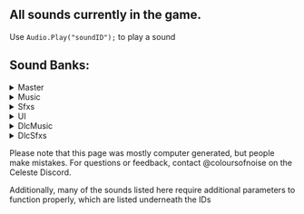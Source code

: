 ## All sounds currently in the game.
Use `Audio.Play("soundID");` to play a sound

## Sound Banks:
<details>
<summary>Master</summary>
<pre>
event:/game/04_cliffside/whiteblock_fallthru
event:/ui/world_map/whoosh/1000ms_back
event:/ui/world_map/whoosh/1000ms_forward
event:/ui/world_map/whoosh/400ms_back
event:/ui/world_map/whoosh/400ms_forward
event:/ui/world_map/whoosh/600ms_back
event:/ui/world_map/whoosh/600ms_forward
event:/ui/world_map/whoosh/700ms_back
event:/ui/world_map/whoosh/700ms_forward
event:/ui/world_map/whoosh/900ms_back
event:/ui/world_map/whoosh/900ms_forward
snapshot:/assist_game_speed/assist_speed_50
snapshot:/assist_game_speed/assist_speed_60
snapshot:/assist_game_speed/assist_speed_70
snapshot:/assist_game_speed/assist_speed_80
snapshot:/assist_game_speed/assist_speed_90
snapshot:/berry_cooperation/1000s_down
snapshot:/berry_cooperation/2000s_down
snapshot:/berry_cooperation/3000s_down
snapshot:/berry_cooperation/4000s_down
snapshot:/berry_cooperation/5000s_down
snapshot:/boss_pitch_sfx
snapshot:/char_granny_laughs_down
snapshot:/dialogue_in_progress
snapshot:/env_allamb_down
snapshot:/env_worldmap_down
snapshot:/game_00_prologue_amb_down
snapshot:/game_00_prologue_amb_off
snapshot:/game_00_verb
snapshot:/game_01_birdbros_finish
snapshot:/game_02_dreammemorial_fade
snapshot:/game_03_clutterswitch_moment
snapshot:/game_03_oshirofreakout
snapshot:/game_03_pico8room
snapshot:/game_04_gondolafeather_main
snapshot:/game_04_gondolafeather_verb
snapshot:/game_05_eyedeath
snapshot:/game_05_eyedistance
snapshot:/game_05_mus_pulse_controller
snapshot:/game_05_torch_arp
snapshot:/game_10_BIR_music_part01
snapshot:/game_10_BIR_music_part02
snapshot:/game_10_BIR_sfx
snapshot:/game_10_BIRd_wings_silenced
snapshot:/game_10_amb_voidspiral_active
snapshot:/game_10_cafe_computer_active
snapshot:/game_10_final_boost
snapshot:/game_10_glitch_active
snapshot:/game_10_golden_room_flavour
snapshot:/game_10_goldenroom_death_fix
snapshot:/game_10_granny_clouds_dialogue
snapshot:/game_10_in_space
snapshot:/game_10_inside_cafe
snapshot:/game_10_kevinpc_sendcontrol
snapshot:/game_10_kevinpc_verbtransition
snapshot:/game_gen_crystalheart
snapshot:/game_gen_large_berry_get
snapshot:/mus_cassette_amb_down
snapshot:/mus_lvl1_verbtransition
snapshot:/music_all_mute
snapshot:/music_mains_mute
snapshot:/music_reflection_secret
snapshot:/music_secretrevealed
snapshot:/pause_menu
snapshot:/underwater
snapshot:/variant_speed/variant_speed_120
snapshot:/variant_speed/variant_speed_140
snapshot:/variant_speed/variant_speed_160
</pre>
</details>
<details>
<summary>Music</summary>
<pre>
event:/music/cassette/01_forsaken_city
   fade min:0 max:1 default:1 GAME_CONTROLLED
   sixteenth_note min:1 max:257 default:1 GAME_CONTROLLED
   ahdsr_controller min:0 max:1 default:0 GAME_CONTROLLED
event:/music/cassette/02_old_site
   sixteenth_note min:1 max:257 default:1 GAME_CONTROLLED
   fade min:0 max:1 default:1 GAME_CONTROLLED
   ahdsr_controller min:0 max:1 default:0 GAME_CONTROLLED
event:/music/cassette/03_resort
   sixteenth_note min:1 max:257 default:1 GAME_CONTROLLED
   fade min:0 max:1 default:1 GAME_CONTROLLED
   ahdsr_controller min:0 max:1 default:0 GAME_CONTROLLED
event:/music/cassette/04_cliffside
   sixteenth_note min:1 max:257 default:1 GAME_CONTROLLED
   fade min:0 max:1 default:1 GAME_CONTROLLED
   ahdsr_controller min:0 max:1 default:0 GAME_CONTROLLED
event:/music/cassette/05_mirror_temple
   fade min:0 max:1 default:1 GAME_CONTROLLED
   sixteenth_note min:1 max:257 default:1 GAME_CONTROLLED
   ahdsr_controller min:0 max:1 default:0 GAME_CONTROLLED
event:/music/cassette/06_reflection
   sixteenth_note min:1 max:257 default:1 GAME_CONTROLLED
   fade min:0 max:1 default:1 GAME_CONTROLLED
   ahdsr_controller min:0 max:1 default:0 GAME_CONTROLLED
event:/music/cassette/07_summit
   fade min:0 max:1 default:1 GAME_CONTROLLED
   sixteenth_note min:1 max:257 default:1 GAME_CONTROLLED
   ahdsr_controller min:0 max:1 default:0 GAME_CONTROLLED
event:/music/cassette/09_core
   ahdsr_controller min:0 max:1 default:0 GAME_CONTROLLED
   sixteenth_note min:1 max:257 default:1 GAME_CONTROLLED
   fade min:0 max:1 default:1 GAME_CONTROLLED
event:/music/lvl0/bridge
   fade min:0 max:1 default:1 GAME_CONTROLLED
event:/music/lvl0/intro
   fade min:0 max:1 default:1 GAME_CONTROLLED
event:/music/lvl0/title_ping
   fade min:0 max:1 default:1 GAME_CONTROLLED
event:/music/lvl1/main
   layer2 min:0 max:1 default:1 GAME_CONTROLLED
   layer3 min:0 max:1 default:1 GAME_CONTROLLED
   end min:0 max:1 default:0 GAME_CONTROLLED
   fade min:0 max:1 default:1 GAME_CONTROLLED
   layer1 min:0 max:1 default:1 GAME_CONTROLLED
event:/music/lvl1/theo
   fade min:0 max:1 default:1 GAME_CONTROLLED
event:/music/lvl2/awake
   fade min:0 max:1 default:1 GAME_CONTROLLED
event:/music/lvl2/beginning
   fade min:0 max:1 default:1 GAME_CONTROLLED
event:/music/lvl2/chase
   escape min:0 max:1 default:0 GAME_CONTROLLED
   fade min:0 max:1 default:1 GAME_CONTROLLED
event:/music/lvl2/dreamblock_sting_pt1
   fade min:0 max:1 default:1 GAME_CONTROLLED
event:/music/lvl2/dreamblock_sting_pt2
   fade min:0 max:1 default:1 GAME_CONTROLLED
event:/music/lvl2/evil_madeline
   fade min:0 max:1 default:1 GAME_CONTROLLED
event:/music/lvl2/mirror
   fade min:0 max:1 default:1 GAME_CONTROLLED
event:/music/lvl2/phone_end
   fade min:0 max:1 default:1 GAME_CONTROLLED
event:/music/lvl2/phone_loop
   fade min:0 max:1 default:1 GAME_CONTROLLED
event:/music/lvl3/clean
   progress min:0 max:4 default:1 GAME_CONTROLLED
   escape min:0 max:1 default:0 GAME_CONTROLLED
   fade min:0 max:1 default:1 GAME_CONTROLLED
event:/music/lvl3/explore
   progress min:1 max:3 default:1 GAME_CONTROLLED
   layer2 min:0 max:1 default:0 GAME_CONTROLLED
   fade min:0 max:1 default:1 GAME_CONTROLLED
   layer1 min:0 max:1 default:0 GAME_CONTROLLED
event:/music/lvl3/intro
   fade min:0 max:1 default:1 GAME_CONTROLLED
event:/music/lvl3/oshiro_chase
   fade min:0 max:1 default:1 GAME_CONTROLLED
event:/music/lvl3/oshiro_theme
   fade min:0 max:1 default:1 GAME_CONTROLLED
event:/music/lvl4/heavy_winds
   fade min:0 max:1 default:1 GAME_CONTROLLED
event:/music/lvl4/main
   fade min:0 max:1 default:1 GAME_CONTROLLED
   layer3 min:0 max:1 default:0 GAME_CONTROLLED
   layer1 min:0 max:1 default:0 GAME_CONTROLLED
   layer2 min:0 max:1 default:0 GAME_CONTROLLED
event:/music/lvl4/minigame
   fade min:0 max:1 default:1 GAME_CONTROLLED
   gondola_idle min:0 max:1 default:0 GAME_CONTROLLED
   calm min:0 max:1 default:1 GAME_CONTROLLED
event:/music/lvl5/middle_temple
   layer3 min:0 max:1 default:0 GAME_CONTROLLED
   fade min:0 max:1 default:1 GAME_CONTROLLED
   layer4 min:0 max:1 default:0 GAME_CONTROLLED
event:/music/lvl5/mirror
   layer3 min:0 max:1 default:0 GAME_CONTROLLED
   layer1 min:0 max:1 default:1 GAME_CONTROLLED
   eye_distance min:0 max:1 default:1 GAME_CONTROLLED
   layer6 min:0 max:1 default:0 GAME_CONTROLLED
   layer5 min:0 max:1 default:0 GAME_CONTROLLED
   layer2 min:0 max:1 default:0 GAME_CONTROLLED
   layer4 min:0 max:1 default:0 GAME_CONTROLLED
   fade min:0 max:1 default:1 GAME_CONTROLLED
event:/music/lvl5/mirror_cutscene
   fade min:0 max:1 default:1 GAME_CONTROLLED
event:/music/lvl5/normal
   fade min:0 max:1 default:1 GAME_CONTROLLED
   layer2 min:0 max:1 default:0 GAME_CONTROLLED
   layer1 min:0 max:1 default:1 GAME_CONTROLLED
event:/music/lvl6/badeline_acoustic
   fade min:0 max:1 default:1 GAME_CONTROLLED
   levelup min:0 max:2 default:0 GAME_CONTROLLED
event:/music/lvl6/badeline_fight
   boss_pitch min:0 max:1 default:0 GAME_CONTROLLED
   fade min:0 max:1 default:1 GAME_CONTROLLED
event:/music/lvl6/badeline_glitch
   fade min:0 max:1 default:1 GAME_CONTROLLED
   boss_pitch min:0 max:1 default:0 GAME_CONTROLLED
event:/music/lvl6/madeline_and_theo
   fade min:0 max:1 default:1 GAME_CONTROLLED
event:/music/lvl6/main
   fade min:0 max:1 default:1 GAME_CONTROLLED
   layer3 min:0 max:1 default:0 GAME_CONTROLLED
   layer1 min:0 max:1 default:1 GAME_CONTROLLED
   layer2 min:0 max:1 default:0 GAME_CONTROLLED
event:/music/lvl6/secret_room
   fade min:0 max:1 default:1 GAME_CONTROLLED
event:/music/lvl6/starjump
   fade min:0 max:1 default:1 GAME_CONTROLLED
   layer3 min:0 max:1 default:0 GAME_CONTROLLED
   layer2 min:0 max:1 default:0 GAME_CONTROLLED
   layer1 min:0 max:1 default:1 GAME_CONTROLLED
event:/music/lvl6/the_fall
   fade min:0 max:1 default:1 GAME_CONTROLLED
event:/music/lvl7/final_ascent
   escape min:0 max:1 default:0 GAME_CONTROLLED
   fade min:0 max:1 default:1 GAME_CONTROLLED
event:/music/lvl7/main
   progress min:0 max:7 default:0 GAME_CONTROLLED
   fade min:0 max:1 default:1 GAME_CONTROLLED
event:/music/lvl8/main
   fade min:0 max:1 default:1 GAME_CONTROLLED
event:/music/lvl9/main
   layer2 min:0 max:1 default:0 GAME_CONTROLLED
   fade min:0 max:1 default:1 GAME_CONTROLLED
   progress min:0 max:4 default:0 GAME_CONTROLLED
   layer1 min:0 max:1 default:0 GAME_CONTROLLED
event:/music/menu/complete_area
   fade min:0 max:1 default:1 GAME_CONTROLLED
   end min:0 max:1 default:0 GAME_CONTROLLED
event:/music/menu/complete_bside
   end min:0 max:1 default:0 GAME_CONTROLLED
   fade min:0 max:1 default:1 GAME_CONTROLLED
event:/music/menu/complete_summit
   end min:0 max:1 default:0 GAME_CONTROLLED
   fade min:0 max:1 default:1 GAME_CONTROLLED
event:/music/menu/credits
   fade min:0 max:1 default:1 GAME_CONTROLLED
   ahdsr_controller min:0 max:1 default:0 GAME_CONTROLLED
event:/music/menu/level_select
   fade min:0 max:1 default:1 GAME_CONTROLLED
   moon min:0 max:1 default:0 GAME_CONTROLLED
event:/music/remix/01_forsaken_city
   fade min:0 max:1 default:1 GAME_CONTROLLED
event:/music/remix/02_old_site
   fade min:0 max:1 default:1 GAME_CONTROLLED
event:/music/remix/03_resort
   fade min:0 max:1 default:1 GAME_CONTROLLED
event:/music/remix/04_cliffside
   fade min:0 max:1 default:1 GAME_CONTROLLED
event:/music/remix/05_mirror_temple
   fade min:0 max:1 default:1 GAME_CONTROLLED
event:/music/remix/06_reflection
   fade min:0 max:1 default:1 GAME_CONTROLLED
event:/music/remix/07_summit
   fade min:0 max:1 default:1 GAME_CONTROLLED
   escape min:0 max:1 default:0 GAME_CONTROLLED
event:/music/remix/09_core
   fade min:0 max:1 default:1 GAME_CONTROLLED
event:/new_content/music/lvl10/cinematic/end_intro
   fade min:0 max:1 default:1 GAME_CONTROLLED
snapshot:/boss_pitch_sfx
snapshot:/env_allamb_down
snapshot:/env_worldmap_down
snapshot:/game_00_prologue_amb_down
snapshot:/game_00_prologue_amb_off
snapshot:/game_04_gondolafeather_main
snapshot:/game_04_gondolafeather_verb
snapshot:/game_05_eyedistance
snapshot:/mus_cassette_amb_down
snapshot:/mus_lvl1_verbtransition
</pre>
</details>
<details>
<summary>Sfxs</summary>
<pre>
event:/char/badeline/appear
event:/char/badeline/booster_begin
event:/char/badeline/booster_final
event:/char/badeline/booster_reappear
event:/char/badeline/booster_relocate
event:/char/badeline/booster_throw
event:/char/badeline/boss_bullet
   end min:0 max:1 default:0 GAME_CONTROLLED
event:/char/badeline/boss_hug
event:/char/badeline/boss_idle_air
event:/char/badeline/boss_laser_charge
event:/char/badeline/boss_laser_fire
event:/char/badeline/boss_prefight_getup
   chaser_count min:0 max:4 default:0 GAME_CONTROLLED
event:/char/badeline/climb_ledge
   chaser_count min:0 max:4 default:0 GAME_CONTROLLED
event:/char/badeline/dash_red_left
   chaser_count min:0 max:4 default:0 GAME_CONTROLLED
event:/char/badeline/dash_red_right
   chaser_count min:0 max:4 default:0 GAME_CONTROLLED
event:/char/badeline/disappear
event:/char/badeline/dreamblock_enter
   chaser_count min:0 max:4 default:0 GAME_CONTROLLED
event:/char/badeline/dreamblock_exit
   chaser_count min:0 max:4 default:0 GAME_CONTROLLED
event:/char/badeline/dreamblock_travel
   chaser_count min:0 max:4 default:0 GAME_CONTROLLED
event:/char/badeline/duck
   chaser_count min:0 max:4 default:0 GAME_CONTROLLED
event:/char/badeline/footstep
   surface_index min:0 max:50 default:0 GAME_CONTROLLED
   chaser_count min:0 max:4 default:0 GAME_CONTROLLED
event:/char/badeline/grab
   surface_index min:0 max:50 default:0 GAME_CONTROLLED
   chaser_count min:0 max:4 default:0 GAME_CONTROLLED
event:/char/badeline/grab_letgo
   chaser_count min:0 max:4 default:0 GAME_CONTROLLED
event:/char/badeline/handhold
   chaser_count min:0 max:4 default:0 GAME_CONTROLLED
   surface_index min:0 max:50 default:0 GAME_CONTROLLED
event:/char/badeline/jump
   chaser_count min:0 max:4 default:0 GAME_CONTROLLED
event:/char/badeline/jump_assisted
   chaser_count min:0 max:4 default:0 GAME_CONTROLLED
event:/char/badeline/jump_climb_left
   chaser_count min:0 max:4 default:0 GAME_CONTROLLED
event:/char/badeline/jump_climb_right
   chaser_count min:0 max:4 default:0 GAME_CONTROLLED
event:/char/badeline/jump_dreamblock
   chaser_count min:0 max:4 default:0 GAME_CONTROLLED
event:/char/badeline/jump_special
   chaser_count min:0 max:4 default:0 GAME_CONTROLLED
event:/char/badeline/jump_super
   chaser_count min:0 max:4 default:0 GAME_CONTROLLED
event:/char/badeline/jump_superslide
   chaser_count min:0 max:4 default:0 GAME_CONTROLLED
event:/char/badeline/jump_superwall
   chaser_count min:0 max:4 default:0 GAME_CONTROLLED
event:/char/badeline/jump_wall_left
   chaser_count min:0 max:4 default:0 GAME_CONTROLLED
event:/char/badeline/jump_wall_right
   chaser_count min:0 max:4 default:0 GAME_CONTROLLED
event:/char/badeline/landing
   surface_index min:0 max:50 default:0 GAME_CONTROLLED
   chaser_count min:0 max:4 default:0 GAME_CONTROLLED
event:/char/badeline/level_entry
   chaser_count min:0 max:4 default:0 GAME_CONTROLLED
event:/char/badeline/maddy_join
event:/char/badeline/maddy_split
event:/char/badeline/stand
   chaser_count min:0 max:4 default:0 GAME_CONTROLLED
event:/char/badeline/temple_move_chats
event:/char/badeline/temple_move_first
event:/char/badeline/wallslide
   chaser_count min:0 max:4 default:0 GAME_CONTROLLED
   surface_index min:0 max:50 default:0 GAME_CONTROLLED
event:/char/dialogue/badeline
   dialogue_portrait min:0 max:12 default:0 GAME_CONTROLLED
   dialogue_end min:0 max:1 default:0 GAME_CONTROLLED
event:/char/dialogue/ex
   dialogue_end min:0 max:1 default:0 GAME_CONTROLLED
   dialogue_portrait min:0 max:12 default:0 GAME_CONTROLLED
event:/char/dialogue/granny
   dialogue_portrait min:0 max:12 default:0 GAME_CONTROLLED
   dialogue_end min:0 max:1 default:0 GAME_CONTROLLED
event:/char/dialogue/madeline
   dialogue_portrait min:0 max:12 default:0 GAME_CONTROLLED
   dialogue_end min:0 max:1 default:0 GAME_CONTROLLED
event:/char/dialogue/madeline_mirror
   dialogue_end min:0 max:1 default:0 GAME_CONTROLLED
   dialogue_portrait min:0 max:12 default:0 GAME_CONTROLLED
event:/char/dialogue/mom
   dialogue_end min:0 max:1 default:0 GAME_CONTROLLED
   dialogue_portrait min:0 max:12 default:0 GAME_CONTROLLED
event:/char/dialogue/oshiro
   dialogue_portrait min:0 max:12 default:0 GAME_CONTROLLED
   dialogue_end min:0 max:1 default:0 GAME_CONTROLLED
event:/char/dialogue/secret_character
event:/char/dialogue/sfx_support/phone_static_ex
event:/char/dialogue/sfx_support/phone_static_mom
event:/char/dialogue/theo
   dialogue_portrait min:0 max:12 default:0 GAME_CONTROLLED
   dialogue_end min:0 max:1 default:0 GAME_CONTROLLED
event:/char/dialogue/theo_mirror
   dialogue_end min:0 max:1 default:0 GAME_CONTROLLED
   dialogue_portrait min:0 max:12 default:0 GAME_CONTROLLED
event:/char/granny/cane_tap
event:/char/granny/laugh_firstphrase
   laugh_distance min:350 max:650 default:350 AUTOMATIC_DISTANCE
event:/char/granny/laugh_oneha
   laugh_distance min:350 max:650 default:350 AUTOMATIC_DISTANCE
event:/char/madeline/backpack_drop
event:/char/madeline/campfire_sit
event:/char/madeline/campfire_stand
event:/char/madeline/climb_ledge
event:/char/madeline/core_hair_charged
event:/char/madeline/crystaltheo_lift
event:/char/madeline/crystaltheo_throw
event:/char/madeline/dash_pink_left
event:/char/madeline/dash_pink_right
event:/char/madeline/dash_red_left
event:/char/madeline/dash_red_right
event:/char/madeline/death
event:/char/madeline/dreamblock_enter
event:/char/madeline/dreamblock_exit
event:/char/madeline/dreamblock_travel
event:/char/madeline/duck
event:/char/madeline/footstep
   raining min:0 max:1 default:0 GAME_CONTROLLED
   surface_index min:0 max:50 default:0 GAME_CONTROLLED
event:/char/madeline/grab
   surface_index min:0 max:50 default:0 GAME_CONTROLLED
   raining min:0 max:1 default:0 GAME_CONTROLLED
event:/char/madeline/grab_letgo
event:/char/madeline/handhold
   surface_index min:0 max:50 default:0 GAME_CONTROLLED
   raining min:0 max:1 default:0 GAME_CONTROLLED
event:/char/madeline/idle_crackknuckles
event:/char/madeline/idle_scratch
event:/char/madeline/idle_sneeze
event:/char/madeline/jump
event:/char/madeline/jump_assisted
event:/char/madeline/jump_climb_left
event:/char/madeline/jump_climb_right
event:/char/madeline/jump_dreamblock
event:/char/madeline/jump_special
event:/char/madeline/jump_super
event:/char/madeline/jump_superslide
event:/char/madeline/jump_superwall
event:/char/madeline/jump_wall_left
event:/char/madeline/jump_wall_right
event:/char/madeline/landing
   surface_index min:0 max:50 default:0 GAME_CONTROLLED
   raining min:0 max:1 default:0 GAME_CONTROLLED
event:/char/madeline/mirrortemple_big_landing
event:/char/madeline/predeath
event:/char/madeline/revive
event:/char/madeline/stand
event:/char/madeline/summit_areastart
event:/char/madeline/summit_flytonext
event:/char/madeline/summit_sit
event:/char/madeline/theo_collapse
event:/char/madeline/wallslide
   surface_index min:0 max:50 default:0 GAME_CONTROLLED
event:/char/madeline/water_dash_gen
event:/char/madeline/water_dash_in
event:/char/madeline/water_dash_out
event:/char/madeline/water_in
   deep min:0 max:1 default:0 GAME_CONTROLLED
event:/char/madeline/water_move_general
event:/char/madeline/water_move_shallow
event:/char/madeline/water_out
   deep min:0 max:1 default:0 GAME_CONTROLLED
event:/char/oshiro/boss_charge
event:/char/oshiro/boss_enter_screen
event:/char/oshiro/boss_precharge
event:/char/oshiro/boss_reform
event:/char/oshiro/boss_slam_final
event:/char/oshiro/boss_slam_first
event:/char/oshiro/boss_transform_begin
event:/char/oshiro/boss_transform_burst
event:/char/oshiro/chat_collapse
event:/char/oshiro/chat_get_up
event:/char/oshiro/chat_turn_left
event:/char/oshiro/chat_turn_right
event:/char/oshiro/move_01_0xa_exit
event:/char/oshiro/move_02_03a_exit
event:/char/oshiro/move_03_08a_exit
event:/char/oshiro/move_04_pace_left
event:/char/oshiro/move_04_pace_right
event:/char/oshiro/move_05_09b_exit
event:/char/oshiro/move_06_04d_exit
event:/char/oshiro/move_07_roof00_enter
event:/char/oshiro/move_08_roof07_exit
event:/char/theo/phone_taps_loop
event:/char/theo/resort_ceilingvent_hey
event:/char/theo/resort_ceilingvent_popoff
event:/char/theo/resort_ceilingvent_seeya
event:/char/theo/resort_ceilingvent_shake
event:/char/theo/resort_crawl
   venture_forth min:0 max:1 default:0 GAME_CONTROLLED
event:/char/theo/resort_standtocrawl
event:/char/theo/resort_vent_grab
event:/char/theo/resort_vent_rip
event:/char/theo/resort_vent_tug
event:/char/theo/resort_vent_tumble
event:/char/theo/yolo_fist
event:/classic/pico8_boot
event:/classic/pico8_mus_00
event:/classic/pico8_mus_01
event:/classic/pico8_mus_02
event:/classic/pico8_mus_03
event:/classic/sfx0
event:/classic/sfx1
event:/classic/sfx13
event:/classic/sfx14
event:/classic/sfx15
event:/classic/sfx16
event:/classic/sfx2
event:/classic/sfx23
event:/classic/sfx3
event:/classic/sfx35
event:/classic/sfx37
event:/classic/sfx38
event:/classic/sfx4
event:/classic/sfx5
event:/classic/sfx51
event:/classic/sfx54
event:/classic/sfx55
event:/classic/sfx6
event:/classic/sfx61
event:/classic/sfx62
event:/classic/sfx7
event:/classic/sfx8
event:/classic/sfx9
event:/env/amb/00_prologue
event:/env/amb/01_main
event:/env/amb/02_awake
event:/env/amb/02_dream
event:/env/amb/03_exterior
event:/env/amb/03_interior
   basement min:0 max:1 default:0 GAME_CONTROLLED
event:/env/amb/03_pico8_closeup
event:/env/amb/04_main
   shrine min:0 max:1 default:0 GAME_CONTROLLED
   wind_direction min:-1 max:1 default:0 GAME_CONTROLLED
   strong_wind min:0 max:1 default:0 GAME_CONTROLLED
event:/env/amb/05_interior_dark
event:/env/amb/05_interior_main
event:/env/amb/05_mirror_sequence
event:/env/amb/06_lake
event:/env/amb/06_main
   postboss min:0 max:1 default:0 GAME_CONTROLLED
event:/env/amb/09_main
   has_conveyors min:0 max:1 default:0 GAME_CONTROLLED
   room_state min:0 max:1 default:0 GAME_CONTROLLED
   progress min:0 max:3 default:0 GAME_CONTROLLED
event:/env/amb/worldmap
event:/env/local/02_old_site/phone_lamp
   on min:0 max:1 default:0 GAME_CONTROLLED
event:/env/local/03_resort/broken_window_large
event:/env/local/03_resort/broken_window_small
event:/env/local/03_resort/pico8_machine
   pico8_room min:0 max:700 default:0 AUTOMATIC_DISTANCE
event:/env/local/06_reflection/boss_idle_ground
   end min:0 max:1 default:0 GAME_CONTROLLED
event:/env/local/07_summit/flag_flap
event:/env/local/09_core/conveyor_idle
event:/env/local/09_core/fireballs_idle
event:/env/local/09_core/lavagate_idle
event:/env/local/campfire_loop
event:/env/local/campfire_start
event:/env/local/waterfall_big_in
event:/env/local/waterfall_big_main
event:/env/local/waterfall_small_in_deep
event:/env/local/waterfall_small_in_shallow
event:/env/local/waterfall_small_main
event:/env/state/underwater
event:/game/00_prologue/bridge_rumble_loop
event:/game/00_prologue/bridge_support_break
event:/game/00_prologue/car_down
event:/game/00_prologue/car_up
event:/game/00_prologue/fallblock_first_impact
event:/game/00_prologue/fallblock_first_shake
   release min:0 max:1 default:0 GAME_CONTROLLED
event:/game/00_prologue/intro_vignette
event:/game/01_forsaken_city/birdbros_finish
event:/game/01_forsaken_city/birdbros_fly_loop
event:/game/01_forsaken_city/birdbros_thrust
event:/game/01_forsaken_city/console_blue
event:/game/01_forsaken_city/console_purple
event:/game/01_forsaken_city/console_red
event:/game/01_forsaken_city/console_static_long
event:/game/01_forsaken_city/console_static_loop
event:/game/01_forsaken_city/console_static_short
event:/game/01_forsaken_city/console_white
event:/game/01_forsaken_city/console_yellow
event:/game/01_forsaken_city/fallblock_ice_impact
event:/game/01_forsaken_city/fallblock_ice_shake
event:/game/01_forsaken_city/zip_mover
event:/game/02_old_site/lantern_hit
event:/game/02_old_site/sequence_badeline_intro
event:/game/02_old_site/sequence_mirror
event:/game/02_old_site/sequence_phone_pickup
event:/game/02_old_site/sequence_phone_ring_loop
   end min:0 max:1 default:0 GAME_CONTROLLED
event:/game/02_old_site/sequence_phone_ringtone_loop
   end min:0 max:1 default:0 GAME_CONTROLLED
event:/game/02_old_site/sequence_phone_transform
event:/game/02_old_site/theoselfie_foley
event:/game/02_old_site/theoselfie_photo_filter
event:/game/02_old_site/theoselfie_photo_in
event:/game/02_old_site/theoselfie_photo_out
event:/game/03_resort/clutterswitch_books
event:/game/03_resort/clutterswitch_boxes
event:/game/03_resort/clutterswitch_finish
event:/game/03_resort/clutterswitch_linens
event:/game/03_resort/clutterswitch_return
event:/game/03_resort/deskbell_again
event:/game/03_resort/door_metal_close
event:/game/03_resort/door_metal_open
event:/game/03_resort/door_wood_close
event:/game/03_resort/door_wood_open
event:/game/03_resort/fallblock_wood_impact
event:/game/03_resort/fallblock_wood_shake
event:/game/03_resort/fallblock_wooddistant_impact
event:/game/03_resort/fluff_tendril_emerge
event:/game/03_resort/fluff_tendril_recede
event:/game/03_resort/fluff_tendril_touch
event:/game/03_resort/forcefield_bump
event:/game/03_resort/forcefield_idle_loop
event:/game/03_resort/forcefield_vanish
event:/game/03_resort/key_unlock
event:/game/03_resort/lantern_bump
event:/game/03_resort/memo_in
event:/game/03_resort/memo_out
event:/game/03_resort/platform_horiz_left
event:/game/03_resort/platform_horiz_right
event:/game/03_resort/platform_vert_down_loop
   ducking min:0 max:1 default:0 GAME_CONTROLLED
event:/game/03_resort/platform_vert_end
event:/game/03_resort/platform_vert_start
event:/game/03_resort/platform_vert_up_loop
event:/game/03_resort/sequence_oshiro_intro
event:/game/03_resort/sequence_oshirofluff_pt1
event:/game/03_resort/sequence_oshirofluff_pt2
event:/game/03_resort/suite_bad_ceilingbreak
event:/game/03_resort/suite_bad_exittop
event:/game/03_resort/suite_bad_intro
event:/game/03_resort/suite_bad_mirrorbreak
event:/game/03_resort/suite_bad_moveroof
event:/game/03_resort/suite_bad_movestageleft
event:/game/03_resort/trapdoor_frombottom
event:/game/03_resort/trapdoor_fromtop
event:/game/04_cliffside/arrowblock_activate
event:/game/04_cliffside/arrowblock_break
event:/game/04_cliffside/arrowblock_debris
   debris_velocity min:0 max:1 default:0 GAME_CONTROLLED
event:/game/04_cliffside/arrowblock_move
   arrow_stop min:0 max:1 default:0 GAME_CONTROLLED
   arrow_influence min:1 max:9 default:1 GAME_CONTROLLED
event:/game/04_cliffside/arrowblock_reappear
event:/game/04_cliffside/arrowblock_reform_begin
event:/game/04_cliffside/arrowblock_side_depress
event:/game/04_cliffside/arrowblock_side_release
event:/game/04_cliffside/cloud_blue_boost
event:/game/04_cliffside/cloud_pink_boost
event:/game/04_cliffside/cloud_pink_reappear
event:/game/04_cliffside/gondola_cliffmechanism_start
event:/game/04_cliffside/gondola_finish
event:/game/04_cliffside/gondola_halted_loop
event:/game/04_cliffside/gondola_movement_loop
event:/game/04_cliffside/gondola_restart
event:/game/04_cliffside/gondola_scaryhair_01
event:/game/04_cliffside/gondola_scaryhair_02
event:/game/04_cliffside/gondola_scaryhair_03
event:/game/04_cliffside/gondola_theo_fall
event:/game/04_cliffside/gondola_theo_lever_fail
event:/game/04_cliffside/gondola_theo_lever_start
event:/game/04_cliffside/gondola_theo_recover
event:/game/04_cliffside/gondola_theoselfie_halt
event:/game/04_cliffside/greenbooster_dash
event:/game/04_cliffside/greenbooster_end
event:/game/04_cliffside/greenbooster_enter
event:/game/04_cliffside/greenbooster_reappear
event:/game/04_cliffside/snowball_impact
event:/game/04_cliffside/snowball_spawn
event:/game/04_cliffside/stone_blockade
event:/game/05_mirror_temple/bladespinner_spin
event:/game/05_mirror_temple/button_activate
event:/game/05_mirror_temple/button_depress
event:/game/05_mirror_temple/button_return
event:/game/05_mirror_temple/crackedwall_vanish
event:/game/05_mirror_temple/crystaltheo_break_free
event:/game/05_mirror_temple/crystaltheo_hit_ground
   crystal_velocity min:0 max:1 default:0 GAME_CONTROLLED
event:/game/05_mirror_temple/crystaltheo_hit_side
event:/game/05_mirror_temple/eye_pulse
event:/game/05_mirror_temple/eyebro_eyemove
event:/game/05_mirror_temple/eyewall_bounce
event:/game/05_mirror_temple/eyewall_destroy
event:/game/05_mirror_temple/gate_main_close
event:/game/05_mirror_temple/gate_main_open
event:/game/05_mirror_temple/gate_theo_close
event:/game/05_mirror_temple/gate_theo_open
event:/game/05_mirror_temple/key_unlock_dark
event:/game/05_mirror_temple/key_unlock_light
event:/game/05_mirror_temple/mainmirror_reveal
event:/game/05_mirror_temple/mainmirror_torch_lit_1
event:/game/05_mirror_temple/mainmirror_torch_lit_2
event:/game/05_mirror_temple/mainmirror_torch_loop
event:/game/05_mirror_temple/redbooster_dash
event:/game/05_mirror_temple/redbooster_end
event:/game/05_mirror_temple/redbooster_enter
event:/game/05_mirror_temple/redbooster_move
   end min:0 max:1 default:0 GAME_CONTROLLED
event:/game/05_mirror_temple/redbooster_reappear
event:/game/05_mirror_temple/room_lightlevel_down
event:/game/05_mirror_temple/room_lightlevel_up
event:/game/05_mirror_temple/seeker_aggro
event:/game/05_mirror_temple/seeker_booped
event:/game/05_mirror_temple/seeker_dash
event:/game/05_mirror_temple/seeker_dash_turn
event:/game/05_mirror_temple/seeker_death
event:/game/05_mirror_temple/seeker_hit_lightwall
event:/game/05_mirror_temple/seeker_hit_normal
event:/game/05_mirror_temple/seeker_playercontrolstart
event:/game/05_mirror_temple/seeker_revive
event:/game/05_mirror_temple/seeker_statue_break
event:/game/05_mirror_temple/swapblock_move
event:/game/05_mirror_temple/swapblock_move_end
event:/game/05_mirror_temple/swapblock_return
   end min:0 max:1 default:0 GAME_CONTROLLED
event:/game/05_mirror_temple/swapblock_return_end
event:/game/05_mirror_temple/torch_activate
event:/game/06_reflection/badeline_feather_slice
event:/game/06_reflection/badeline_freakout_1
event:/game/06_reflection/badeline_freakout_2
event:/game/06_reflection/badeline_freakout_3
event:/game/06_reflection/badeline_freakout_4
event:/game/06_reflection/badeline_freakout_5
event:/game/06_reflection/badeline_pull_cliffbreak
event:/game/06_reflection/badeline_pull_impact
event:/game/06_reflection/badeline_pull_rumble_loop
event:/game/06_reflection/badeline_pull_whooshdown
event:/game/06_reflection/boss_spikes_burst
event:/game/06_reflection/crushblock_activate
event:/game/06_reflection/crushblock_impact
event:/game/06_reflection/crushblock_move_loop
   end min:0 max:1 default:0 GAME_CONTROLLED
   submerged min:0 max:1 default:0 GAME_CONTROLLED
event:/game/06_reflection/crushblock_rest
event:/game/06_reflection/crushblock_rest_waypoint
event:/game/06_reflection/crushblock_return_loop
   submerged min:0 max:1 default:0 GAME_CONTROLLED
event:/game/06_reflection/fall_spike_smash
event:/game/06_reflection/fallblock_boss_impact
event:/game/06_reflection/fallblock_boss_shake
event:/game/06_reflection/feather_bubble_bounce
event:/game/06_reflection/feather_bubble_get
event:/game/06_reflection/feather_bubble_renew
event:/game/06_reflection/feather_get
event:/game/06_reflection/feather_reappear
event:/game/06_reflection/feather_renew
event:/game/06_reflection/feather_state_bump
event:/game/06_reflection/feather_state_end
event:/game/06_reflection/feather_state_loop
   feather_speed min:0 max:1 default:0 GAME_CONTROLLED
event:/game/06_reflection/feather_state_warning
event:/game/06_reflection/hug_badeline_glow
event:/game/06_reflection/hug_image_1
event:/game/06_reflection/hug_image_2
event:/game/06_reflection/hug_image_3
event:/game/06_reflection/hug_levelup_text_in
event:/game/06_reflection/hug_levelup_text_out
event:/game/06_reflection/pinballbumper_hit
event:/game/06_reflection/pinballbumper_reset
event:/game/06_reflection/scaryhair_move
event:/game/06_reflection/scaryhair_whoosh
event:/game/06_reflection/supersecret_dashflavour
   dash_direction min:1 max:9 default:1 GAME_CONTROLLED
event:/game/06_reflection/supersecret_heartappear
event:/game/06_reflection/supersecret_torch_1
event:/game/06_reflection/supersecret_torch_2
event:/game/06_reflection/supersecret_torch_3
event:/game/06_reflection/supersecret_torch_4
event:/game/07_summit/altitude_count
event:/game/07_summit/checkpoint_confetti
event:/game/07_summit/gem_get
event:/game/07_summit/gem_unlock_1
   gem_distance min:0 max:700 default:0 AUTOMATIC_DISTANCE
event:/game/07_summit/gem_unlock_2
   gem_distance min:0 max:700 default:0 AUTOMATIC_DISTANCE
event:/game/07_summit/gem_unlock_3
   gem_distance min:0 max:700 default:0 AUTOMATIC_DISTANCE
event:/game/07_summit/gem_unlock_4
   gem_distance min:0 max:700 default:0 AUTOMATIC_DISTANCE
event:/game/07_summit/gem_unlock_5
   gem_distance min:0 max:700 default:0 AUTOMATIC_DISTANCE
event:/game/07_summit/gem_unlock_6
   gem_distance min:0 max:700 default:0 AUTOMATIC_DISTANCE
event:/game/07_summit/gem_unlock_complete
   gem_distance min:0 max:700 default:0 AUTOMATIC_DISTANCE
event:/game/09_core/bounceblock_break
event:/game/09_core/bounceblock_reappear
event:/game/09_core/bounceblock_touch
event:/game/09_core/conveyor_activate
   end min:0 max:1 default:0 GAME_CONTROLLED
event:/game/09_core/final_heart_get
event:/game/09_core/frontdoor_heartfill
event:/game/09_core/frontdoor_unlock
event:/game/09_core/hotpinball_activate
event:/game/09_core/iceball_break
event:/game/09_core/iceblock_reappear
event:/game/09_core/iceblock_touch
event:/game/09_core/pinballbumper_hit
event:/game/09_core/rising_threat
   room_state min:0 max:1 default:0 GAME_CONTROLLED
   rising min:0 max:1 default:0 GAME_CONTROLLED
event:/game/09_core/switch_dies
event:/game/09_core/switch_to_cold
event:/game/09_core/switch_to_hot
event:/game/general/assist_dreamblockbounce
event:/game/general/assist_nonsolid_in
event:/game/general/assist_nonsolid_out
event:/game/general/assist_screenbottom
event:/game/general/bird_in
event:/game/general/bird_land_dirt
event:/game/general/bird_peck
event:/game/general/bird_squawk
event:/game/general/bird_startle
event:/game/general/birdbaby_flyaway
event:/game/general/birdbaby_hop
event:/game/general/birdbaby_tweet_loop
event:/game/general/cassette_block_switch_1
event:/game/general/cassette_block_switch_2
event:/game/general/cassette_bubblereturn
event:/game/general/cassette_get
event:/game/general/cassette_preview
   remix min:0 max:10 default:0 GAME_CONTROLLED
   end min:0 max:1 default:0 GAME_CONTROLLED
event:/game/general/crystalheart_blue_get
   end min:0 max:1 default:0 GAME_CONTROLLED
event:/game/general/crystalheart_bounce
event:/game/general/crystalheart_gold_get
   end min:0 max:1 default:0 GAME_CONTROLLED
event:/game/general/crystalheart_pulse
event:/game/general/crystalheart_red_get
   end min:0 max:1 default:0 GAME_CONTROLLED
event:/game/general/debris_dirt
   debris_velocity min:0 max:1 default:0 GAME_CONTROLLED
event:/game/general/debris_stone
   debris_velocity min:0 max:1 default:0 GAME_CONTROLLED
event:/game/general/debris_wood
   debris_velocity min:0 max:1 default:0 GAME_CONTROLLED
event:/game/general/diamond_return
event:/game/general/diamond_touch
event:/game/general/fallblock_impact
event:/game/general/fallblock_shake
event:/game/general/key_get
event:/game/general/lookout_move
event:/game/general/lookout_use
event:/game/general/passage_closed_behind
event:/game/general/platform_disintegrate
event:/game/general/platform_return
event:/game/general/secret_revealed
event:/game/general/seed_complete_berry
event:/game/general/seed_complete_main
   ahdsr_controller min:0 max:1 default:0 GAME_CONTROLLED
event:/game/general/seed_poof
event:/game/general/seed_pulse
   count min:0 max:6 default:0 GAME_CONTROLLED
event:/game/general/seed_reappear
   count min:0 max:6 default:0 GAME_CONTROLLED
event:/game/general/seed_touch
   count min:0 max:6 default:0 GAME_CONTROLLED
event:/game/general/spotlight_intro
event:/game/general/spotlight_outro
event:/game/general/spring
event:/game/general/strawberry_blue_pulse
event:/game/general/strawberry_blue_touch
event:/game/general/strawberry_flyaway
event:/game/general/strawberry_get
   count min:0 max:6 default:0 GAME_CONTROLLED
   colour min:0 max:4 default:0 GAME_CONTROLLED
event:/game/general/strawberry_laugh
event:/game/general/strawberry_pulse
event:/game/general/strawberry_touch
event:/game/general/strawberry_wingflap
event:/game/general/thing_booped
event:/game/general/touchswitch_any
event:/game/general/touchswitch_gate_finish
event:/game/general/touchswitch_gate_open
event:/game/general/touchswitch_last
event:/game/general/touchswitch_last_cutoff
event:/game/general/touchswitch_last_oneshot
event:/game/general/wall_break_dirt
event:/game/general/wall_break_ice
event:/game/general/wall_break_stone
event:/game/general/wall_break_wood
event:/music/remix/01_forsaken_city
   fade min:0 max:1 default:1 GAME_CONTROLLED
event:/music/remix/02_old_site
   fade min:0 max:1 default:1 GAME_CONTROLLED
event:/music/remix/03_resort
   fade min:0 max:1 default:1 GAME_CONTROLLED
event:/music/remix/04_cliffside
   fade min:0 max:1 default:1 GAME_CONTROLLED
event:/music/remix/05_mirror_temple
   fade min:0 max:1 default:1 GAME_CONTROLLED
event:/music/remix/06_reflection
   fade min:0 max:1 default:1 GAME_CONTROLLED
event:/music/remix/07_summit
   fade min:0 max:1 default:1 GAME_CONTROLLED
   escape min:0 max:1 default:0 GAME_CONTROLLED
event:/music/remix/09_core
   fade min:0 max:1 default:1 GAME_CONTROLLED
event:/new_content/game/10_farewell/bird_fly_uptonext
event:/state/underwater
   underwater min:0 max:1 default:0 GAME_CONTROLLED
event:/ui/game/general_text_loop
   end min:0 max:1 default:0 GAME_CONTROLLED
event:/ui/game/increment_dashcount
event:/ui/game/increment_strawberry
event:/ui/main/assist_button_info
event:/ui/main/assist_button_no
event:/ui/main/assist_button_yes
event:/ui/main/assist_info_whistle
   assist_progress min:0 max:6 default:0 GAME_CONTROLLED
event:/ui/main/bside_intro_text
event:/ui/postgame/death_appear
event:/ui/postgame/goldberry_count
event:/ui/world_map/icon/assist_skip
snapshot:/berry_cooperation/1000s_down
snapshot:/berry_cooperation/2000s_down
snapshot:/berry_cooperation/3000s_down
snapshot:/berry_cooperation/4000s_down
snapshot:/berry_cooperation/5000s_down
snapshot:/char_granny_laughs_down
snapshot:/env_allamb_down
snapshot:/game_00_verb
snapshot:/game_01_birdbros_finish
snapshot:/game_03_clutterswitch_moment
snapshot:/game_03_oshirofreakout
snapshot:/game_03_pico8room
snapshot:/game_05_eyedeath
snapshot:/game_05_mus_pulse_controller
snapshot:/game_05_torch_arp
snapshot:/game_gen_crystalheart
snapshot:/game_gen_large_berry_get
snapshot:/music_all_mute
snapshot:/music_reflection_secret
snapshot:/music_secretrevealed
snapshot:/underwater
</pre>
</details>
<details>
<summary>UI</summary>
<pre>
event:/game/03_resort/clutterswitch_squish
event:/ui/game/chatoptions_appear
event:/ui/game/chatoptions_roll_down
event:/ui/game/chatoptions_roll_up
event:/ui/game/chatoptions_select
event:/ui/game/hotspot_main_in
event:/ui/game/hotspot_main_out
event:/ui/game/hotspot_note_in
event:/ui/game/hotspot_note_out
event:/ui/game/lookout_off
event:/ui/game/lookout_on
event:/ui/game/memorial_dream_loop
   end min:0 max:1 default:0 GAME_CONTROLLED
event:/ui/game/memorial_dream_text_in
event:/ui/game/memorial_dream_text_loop
   end min:0 max:1 default:0 GAME_CONTROLLED
event:/ui/game/memorial_dream_text_out
event:/ui/game/memorial_text_in
event:/ui/game/memorial_text_loop
   end min:0 max:1 default:0 GAME_CONTROLLED
event:/ui/game/memorial_text_out
event:/ui/game/pause
event:/ui/game/textadvance_madeline
event:/ui/game/textadvance_other
event:/ui/game/textbox_madeline_in
event:/ui/game/textbox_madeline_out
event:/ui/game/textbox_other_in
event:/ui/game/textbox_other_out
event:/ui/game/tutorial_note_flip_back
event:/ui/game/tutorial_note_flip_front
event:/ui/game/unpause
event:/ui/main/button_back
event:/ui/main/button_climb
event:/ui/main/button_invalid
event:/ui/main/button_lowkey
event:/ui/main/button_select
event:/ui/main/button_toggle_off
event:/ui/main/button_toggle_on
event:/ui/main/message_confirm
event:/ui/main/postcard_ch1_in
event:/ui/main/postcard_ch1_out
event:/ui/main/postcard_ch2_in
event:/ui/main/postcard_ch2_out
event:/ui/main/postcard_ch3_out
event:/ui/main/postcard_ch4_in
event:/ui/main/postcard_ch4_out
event:/ui/main/postcard_ch5_in
event:/ui/main/postcard_ch5_out
event:/ui/main/postcard_ch6_in
event:/ui/main/postcard_ch6_out
event:/ui/main/postcard_csides_in
event:/ui/main/postcard_csides_out
event:/ui/main/rename_entry_accept
event:/ui/main/rename_entry_backspace
event:/ui/main/rename_entry_char
event:/ui/main/rename_entry_rollover
event:/ui/main/rename_entry_space
event:/ui/main/rollover_down
event:/ui/main/rollover_up
event:/ui/main/savefile_begin
event:/ui/main/savefile_delete
event:/ui/main/savefile_rename_start
event:/ui/main/savefile_rollover_down
event:/ui/main/savefile_rollover_first
event:/ui/main/savefile_rollover_up
event:/ui/main/title_firstinput
event:/ui/main/whoosh_large_in
event:/ui/main/whoosh_large_out
event:/ui/main/whoosh_list_in
event:/ui/main/whoosh_list_out
event:/ui/main/whoosh_savefile_in
event:/ui/main/whoosh_savefile_out
event:/ui/postgame/crystal_heart
event:/ui/postgame/death_count
event:/ui/postgame/death_final
event:/ui/postgame/strawberry_count
event:/ui/postgame/strawberry_total
event:/ui/postgame/strawberry_total_all
event:/ui/postgame/unlock_bside
event:/ui/postgame/unlock_newchapter
event:/ui/world_map/chapter/back
event:/ui/world_map/chapter/checkpoint_back
event:/ui/world_map/chapter/checkpoint_photo_add
event:/ui/world_map/chapter/checkpoint_photo_remove
event:/ui/world_map/chapter/checkpoint_start
event:/ui/world_map/chapter/level_select
event:/ui/world_map/chapter/pane_contract
event:/ui/world_map/chapter/pane_expand
event:/ui/world_map/chapter/tab_roll_left
event:/ui/world_map/chapter/tab_roll_right
event:/ui/world_map/icon/flip_left
event:/ui/world_map/icon/flip_right
event:/ui/world_map/icon/roll_left
event:/ui/world_map/icon/roll_right
event:/ui/world_map/icon/select
event:/ui/world_map/journal/back
event:/ui/world_map/journal/heart_grab
event:/ui/world_map/journal/heart_release
event:/ui/world_map/journal/heart_roll
event:/ui/world_map/journal/heart_shift_down
event:/ui/world_map/journal/heart_shift_up
event:/ui/world_map/journal/page_cover_back
event:/ui/world_map/journal/page_cover_forward
event:/ui/world_map/journal/page_main_back
event:/ui/world_map/journal/page_main_forward
event:/ui/world_map/journal/select
snapshot:/game_02_dreammemorial_fade
</pre>
</details>
<details>
<summary>DlcMusic</summary>
<pre>
event:/new_content/music/lvl10/cassette_rooms
   fade min:0 max:1 default:1 GAME_CONTROLLED
   sixteenth_note min:1 max:257 default:1 GAME_CONTROLLED
   ahdsr_controller min:0 max:1 default:0 GAME_CONTROLLED
   progress min:0 max:3 default:0 GAME_CONTROLLED
event:/new_content/music/lvl10/cinematic/bird_crash_first
   fade min:0 max:1 default:1 GAME_CONTROLLED
event:/new_content/music/lvl10/cinematic/bird_crash_second
   fade min:0 max:1 default:1 GAME_CONTROLLED
event:/new_content/music/lvl10/cinematic/end
   end min:0 max:1 default:0 GAME_CONTROLLED
   fade min:0 max:1 default:1 GAME_CONTROLLED
event:/new_content/music/lvl10/final_run
   toodamnfast min:0 max:1 default:0 GAME_CONTROLLED
   progress min:0 max:3 default:0 GAME_CONTROLLED
event:/new_content/music/lvl10/golden_room
   fade min:0 max:1 default:1 GAME_CONTROLLED
event:/new_content/music/lvl10/granny_farewell
   end min:0 max:1 default:0 GAME_CONTROLLED
   fade min:0 max:1 default:1 GAME_CONTROLLED
event:/new_content/music/lvl10/intermission_heartgroove
   fade min:0 max:1 default:1 GAME_CONTROLLED
   escape min:0 max:1 default:0 GAME_CONTROLLED
   bird_grab min:0 max:1 default:0 GAME_CONTROLLED
event:/new_content/music/lvl10/intermission_powerpoint
   fade min:0 max:1 default:1 GAME_CONTROLLED
   end min:0 max:1 default:0 GAME_CONTROLLED
event:/new_content/music/lvl10/part01
   progress min:0 max:3 default:0 GAME_CONTROLLED
   fade min:0 max:1 default:1 GAME_CONTROLLED
event:/new_content/music/lvl10/part02
   if_bubble min:0 max:1 default:0 GAME_CONTROLLED
   progress min:0 max:3 default:0 GAME_CONTROLLED
   fade min:0 max:1 default:1 GAME_CONTROLLED
event:/new_content/music/lvl10/part03
   in_space min:0 max:2 default:0 GAME_CONTROLLED
   fade min:0 max:1 default:1 GAME_CONTROLLED
event:/new_content/music/lvl10/reconciliation
   fade min:0 max:1 default:1 GAME_CONTROLLED
snapshot:/game_10_in_space
snapshot:/game_10_kevinpc_sendcontrol
snapshot:/game_10_kevinpc_verbtransition
</pre>
</details>
<details>
<summary>DlcSfxs</summary>
<pre>
event:/char/dialogue/theo
   dialogue_portrait min:0 max:12 default:0 GAME_CONTROLLED
   dialogue_end min:0 max:1 default:0 GAME_CONTROLLED
event:/char/dialogue/theo_webcam
   dialogue_end min:0 max:1 default:0 GAME_CONTROLLED
   dialogue_portrait min:0 max:12 default:0 GAME_CONTROLLED
event:/game/06_reflection/crushblock_move_loop_covert
   submerged min:0 max:1 default:0 GAME_CONTROLLED
   end min:0 max:1 default:0 GAME_CONTROLLED
event:/new_content/char/badeline/birdcrash_scene_float
event:/new_content/char/badeline/booster_finalfinal_part1
event:/new_content/char/badeline/booster_finalfinal_part2
   final_boost_ahdsr min:0 max:1 default:0 GAME_CONTROLLED
event:/new_content/char/badeline/booster_first_appear
event:/new_content/char/badeline/booster_relocate_slow
event:/new_content/char/badeline/maddy_join_quick
event:/new_content/char/granny/cane_tap_ending
event:/new_content/char/granny/dissipate
event:/new_content/char/madeline/bounce_boost
event:/new_content/char/madeline/death_golden
event:/new_content/char/madeline/glider_drop
event:/new_content/char/madeline/hiccup_ducking
event:/new_content/char/madeline/hiccup_standing
event:/new_content/char/madeline/screenentry_golden
event:/new_content/char/madeline/screenentry_gran
event:/new_content/char/madeline/screenentry_gran_landing
event:/new_content/char/madeline/screenentry_lowgrav
event:/new_content/char/madeline/screenentry_stubborn
event:/new_content/char/tutorial_ghost/appear
event:/new_content/char/tutorial_ghost/dash_red_left
event:/new_content/char/tutorial_ghost/dash_red_right
event:/new_content/char/tutorial_ghost/disappear
event:/new_content/char/tutorial_ghost/dreamblock_sequence
event:/new_content/char/tutorial_ghost/footstep
event:/new_content/char/tutorial_ghost/grab
event:/new_content/char/tutorial_ghost/handhold
event:/new_content/char/tutorial_ghost/jump
event:/new_content/char/tutorial_ghost/jump_super
event:/new_content/char/tutorial_ghost/land
event:/new_content/env/10_electricity
event:/new_content/env/10_endscene
   fade min:0 max:1 default:1 GAME_CONTROLLED
event:/new_content/env/10_grannyclouds
   fade min:0 max:1 default:1 GAME_CONTROLLED
event:/new_content/env/10_rain
event:/new_content/env/10_rushingvoid
   fade min:0 max:1 default:1 GAME_CONTROLLED
event:/new_content/env/10_space_underwater
   fade min:0 max:1 default:1 GAME_CONTROLLED
event:/new_content/env/10_voidspiral
   strong_wind min:0 max:1 default:0 GAME_CONTROLLED
   wind_direction min:-1 max:1 default:0 GAME_CONTROLLED
event:/new_content/env/local/cafe_computer
event:/new_content/env/local/cafe_sign
event:/new_content/env/local/kevinpc
   kevinpc_distance min:0 max:600 default:0 AUTOMATIC_DISTANCE
event:/new_content/env/local/tutorial_static_left
event:/new_content/env/local/tutorial_static_right
event:/new_content/game/10_farewell/bird_camera_pan_up
event:/new_content/game/10_farewell/bird_crashscene_leave
event:/new_content/game/10_farewell/bird_crashscene_recover
event:/new_content/game/10_farewell/bird_crashscene_relocate
event:/new_content/game/10_farewell/bird_crashscene_start
event:/new_content/game/10_farewell/bird_crashscene_twitch_1
event:/new_content/game/10_farewell/bird_crashscene_twitch_2
event:/new_content/game/10_farewell/bird_crashscene_twitch_3
event:/new_content/game/10_farewell/bird_flappyscene
event:/new_content/game/10_farewell/bird_flappyscene_entry
event:/new_content/game/10_farewell/bird_flyuproll
event:/new_content/game/10_farewell/bird_relocate
event:/new_content/game/10_farewell/bird_startle
event:/new_content/game/10_farewell/bird_throw
event:/new_content/game/10_farewell/bird_wingflap
event:/new_content/game/10_farewell/cafe_computer_off
event:/new_content/game/10_farewell/cafe_computer_on
event:/new_content/game/10_farewell/cafe_computer_on_old
   end min:0 max:1 default:0 GAME_CONTROLLED
event:/new_content/game/10_farewell/cafe_computer_startupsfx
event:/new_content/game/10_farewell/endscene_attachment_click
event:/new_content/game/10_farewell/endscene_attachment_notify
event:/new_content/game/10_farewell/endscene_dial_theo
event:/new_content/game/10_farewell/endscene_final_input
event:/new_content/game/10_farewell/endscene_photo_zoom
event:/new_content/game/10_farewell/fakeheart_bounce
event:/new_content/game/10_farewell/fakeheart_get
   end min:0 max:1 default:0 GAME_CONTROLLED
event:/new_content/game/10_farewell/fakeheart_pulse
event:/new_content/game/10_farewell/fusebox_hit_1
event:/new_content/game/10_farewell/fusebox_hit_2
event:/new_content/game/10_farewell/glider_emancipate
event:/new_content/game/10_farewell/glider_engage
event:/new_content/game/10_farewell/glider_land
event:/new_content/game/10_farewell/glider_movement
   glider_speed min:0 max:1 default:0 GAME_CONTROLLED
event:/new_content/game/10_farewell/glider_platform_dissipate
event:/new_content/game/10_farewell/glider_wallbounce_left
event:/new_content/game/10_farewell/glider_wallbounce_right
event:/new_content/game/10_farewell/glitch_long
event:/new_content/game/10_farewell/glitch_medium
event:/new_content/game/10_farewell/glitch_short
event:/new_content/game/10_farewell/heart_door
event:/new_content/game/10_farewell/key_unlock_1
event:/new_content/game/10_farewell/key_unlock_2
event:/new_content/game/10_farewell/key_unlock_3
event:/new_content/game/10_farewell/key_unlock_4
event:/new_content/game/10_farewell/key_unlock_5
event:/new_content/game/10_farewell/lightning_strike
event:/new_content/game/10_farewell/locked_door_appear_1
event:/new_content/game/10_farewell/locked_door_appear_2
event:/new_content/game/10_farewell/locked_door_appear_3
event:/new_content/game/10_farewell/locked_door_appear_4
event:/new_content/game/10_farewell/locked_door_appear_5
event:/new_content/game/10_farewell/pico8_flag
event:/new_content/game/10_farewell/pinkdiamond_return
event:/new_content/game/10_farewell/pinkdiamond_touch
event:/new_content/game/10_farewell/ppt_cube_transition
event:/new_content/game/10_farewell/ppt_dissolve_transition
event:/new_content/game/10_farewell/ppt_doubleclick
event:/new_content/game/10_farewell/ppt_happy_wavedashing
event:/new_content/game/10_farewell/ppt_impossible
event:/new_content/game/10_farewell/ppt_its_easy
event:/new_content/game/10_farewell/ppt_mouseclick
event:/new_content/game/10_farewell/ppt_spinning_transition
event:/new_content/game/10_farewell/ppt_wavedash_whoosh
event:/new_content/game/10_farewell/puffer_boop
event:/new_content/game/10_farewell/puffer_expand
event:/new_content/game/10_farewell/puffer_reform
event:/new_content/game/10_farewell/puffer_return
event:/new_content/game/10_farewell/puffer_shrink
event:/new_content/game/10_farewell/puffer_splode
event:/new_content/game/10_farewell/quake_onset
event:/new_content/game/10_farewell/quake_rockbreak
event:/new_content/game/10_farewell/strawberry_gold_detach
event:/new_content/game/10_farewell/zip_mover
event:/new_content/timeline_bubble_to_remembered
event:/new_content/ui/postcard_variants_in
event:/new_content/ui/postcard_variants_out
event:/new_content/ui/rename_entry_accept_locked
event:/new_content/ui/skip_all
event:/state/cafe_computer_active
   quit min:0 max:1 default:0 GAME_CONTROLLED
   end min:0 max:1 default:0 GAME_CONTROLLED
event:/ui/postgame/unlock_newchapter_icon
snapshot:/game_10_BIR_music_part01
snapshot:/game_10_BIR_music_part02
snapshot:/game_10_BIR_sfx
snapshot:/game_10_amb_voidspiral_active
snapshot:/game_10_cafe_computer_active
snapshot:/game_10_final_boost
snapshot:/game_10_glitch_active
snapshot:/game_10_goldenroom_death_fix
snapshot:/game_gen_crystalheart
snapshot:/game_gen_large_berry_get
</pre>
</details>

Please note that this page was mostly computer generated, but people make mistakes. For questions or feedback, contact @coloursofnoise on the Celeste Discord.

Additionally, many of the sounds listed here require additional parameters to function properly, which are listed underneath the IDs